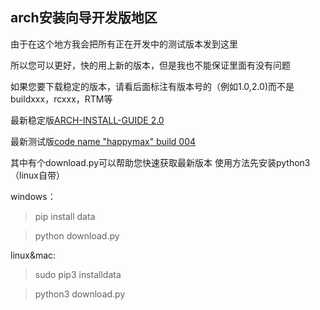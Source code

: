 ## arch安装向导开发版地区

由于在这个地方我会把所有正在开发中的测试版本发到这里

所以您可以更好，快的用上新的版本，但是我也不能保证里面有没有问题

如果您要下载稳定的版本，请看后面标注有版本号的（例如1.0,2.0)而不是buildxxx，rcxxx，RTM等

最新稳定版[ARCH-INSTALL-GUIDE 2.0](https://github.com/redapple0204/my-boring-python/raw/master/ARCH-INSTALL-GUIDE/ARCH%20INSTALL%20GUIDE%202.0(optimized%20by%20hanxibuya).doc)

最新测试版[code name "happymax" build  004](https://github.com/redapple0204/my-boring-python/raw/master/ARCH-INSTALL-GUIDE/ARCH%20INSTALL%20GUIDE%20code%20name%20%22happymax%22%20build%20004.doc)

其中有个download.py可以帮助您快速获取最新版本
使用方法先安装python3（linux自带）

windows：
>pip install data

>python download.py

linux&mac:
>sudo pip3 installdata

>python3 download.py
